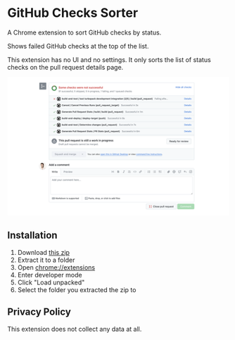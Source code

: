 # GitHub Checks Sorter

A Chrome extension to sort GitHub checks by status.

Shows failed GitHub checks at the top of the list.

This extension has no UI and no settings. It only sorts the list of status checks on the pull request details page.

![github-status-checks](./screenshot.png)

## Installation

1. Download [this zip](https://github.com/dferber90/github-checks-sorter/archive/refs/heads/main.zip)
2. Extract it to a folder
3. Open [chrome://extensions](chrome://extensions)
4. Enter developer mode
5. Click "Load unpacked"
6. Select the folder you extracted the zip to

## Privacy Policy

This extension does not collect any data at all.

